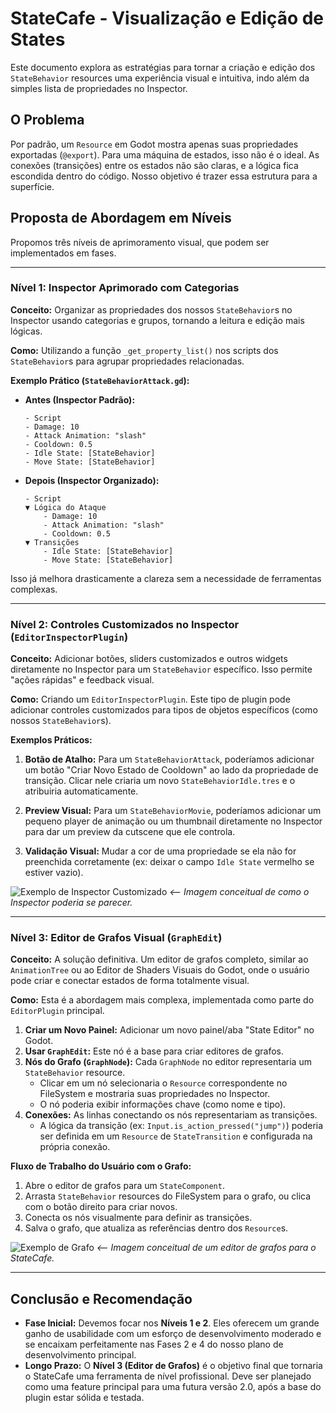 # StateCafe - Visualização e Edição de States

Este documento explora as estratégias para tornar a criação e edição dos `StateBehavior` resources uma experiência visual e intuitiva, indo além da simples lista de propriedades no Inspector.

## O Problema

Por padrão, um `Resource` em Godot mostra apenas suas propriedades exportadas (`@export`). Para uma máquina de estados, isso não é o ideal. As conexões (transições) entre os estados não são claras, e a lógica fica escondida dentro do código. Nosso objetivo é trazer essa estrutura para a superfície.

## Proposta de Abordagem em Níveis

Propomos três níveis de aprimoramento visual, que podem ser implementados em fases.

---

### Nível 1: Inspector Aprimorado com Categorias

**Conceito:** Organizar as propriedades dos nossos `StateBehavior`s no Inspector usando categorias e grupos, tornando a leitura e edição mais lógicas.

**Como:** Utilizando a função `_get_property_list()` nos scripts dos `StateBehavior`s para agrupar propriedades relacionadas.

**Exemplo Prático (`StateBehaviorAttack.gd`):**

*   **Antes (Inspector Padrão):**
    ```
    - Script
    - Damage: 10
    - Attack Animation: "slash"
    - Cooldown: 0.5
    - Idle State: [StateBehavior]
    - Move State: [StateBehavior]
    ```

*   **Depois (Inspector Organizado):**
    ```
    - Script
    ▼ Lógica do Ataque
        - Damage: 10
        - Attack Animation: "slash"
        - Cooldown: 0.5
    ▼ Transições
        - Idle State: [StateBehavior]
        - Move State: [StateBehavior]
    ```

Isso já melhora drasticamente a clareza sem a necessidade de ferramentas complexas.

---

### Nível 2: Controles Customizados no Inspector (`EditorInspectorPlugin`)

**Conceito:** Adicionar botões, sliders customizados e outros widgets diretamente no Inspector para um `StateBehavior` específico. Isso permite "ações rápidas" e feedback visual.

**Como:** Criando um `EditorInspectorPlugin`. Este tipo de plugin pode adicionar controles customizados para tipos de objetos específicos (como nossos `StateBehavior`s).

**Exemplos Práticos:**

1.  **Botão de Atalho:** Para um `StateBehaviorAttack`, poderíamos adicionar um botão "Criar Novo Estado de Cooldown" ao lado da propriedade de transição. Clicar nele criaria um novo `StateBehaviorIdle.tres` e o atribuiria automaticamente.

2.  **Preview Visual:** Para um `StateBehaviorMovie`, poderíamos adicionar um pequeno player de animação ou um thumbnail diretamente no Inspector para dar um preview da cutscene que ele controla.

3.  **Validação Visual:** Mudar a cor de uma propriedade se ela não for preenchida corretamente (ex: deixar o campo `Idle State` vermelho se estiver vazio).

![Exemplo de Inspector Customizado](https://i.imgur.com/O1hI2jU.png) *<-- Imagem conceitual de como o Inspector poderia se parecer.*

---

### Nível 3: Editor de Grafos Visual (`GraphEdit`)

**Conceito:** A solução definitiva. Um editor de grafos completo, similar ao `AnimationTree` ou ao Editor de Shaders Visuais do Godot, onde o usuário pode criar e conectar estados de forma totalmente visual.

**Como:** Esta é a abordagem mais complexa, implementada como parte do `EditorPlugin` principal.

1.  **Criar um Novo Painel:** Adicionar um novo painel/aba "State Editor" no Godot.
2.  **Usar `GraphEdit`:** Este nó é a base para criar editores de grafos.
3.  **Nós do Grafo (`GraphNode`):** Cada `GraphNode` no editor representaria um `StateBehavior` resource.
    -   Clicar em um nó selecionaria o `Resource` correspondente no FileSystem e mostraria suas propriedades no Inspector.
    -   O nó poderia exibir informações chave (como nome e tipo).
4.  **Conexões:** As linhas conectando os nós representariam as transições.
    -   A lógica da transição (ex: `Input.is_action_pressed("jump")`) poderia ser definida em um `Resource` de `StateTransition` e configurada na própria conexão.

**Fluxo de Trabalho do Usuário com o Grafo:**
1.  Abre o editor de grafos para um `StateComponent`.
2.  Arrasta `StateBehavior` resources do FileSystem para o grafo, ou clica com o botão direito para criar novos.
3.  Conecta os nós visualmente para definir as transições.
4.  Salva o grafo, que atualiza as referências dentro dos `Resource`s.

![Exemplo de Grafo](https://i.imgur.com/e2Xb02y.png) *<-- Imagem conceitual de um editor de grafos para o StateCafe.*

---

## Conclusão e Recomendação

-   **Fase Inicial:** Devemos focar nos **Níveis 1 e 2**. Eles oferecem um grande ganho de usabilidade com um esforço de desenvolvimento moderado e se encaixam perfeitamente nas Fases 2 e 4 do nosso plano de desenvolvimento principal.
-   **Longo Prazo:** O **Nível 3 (Editor de Grafos)** é o objetivo final que tornaria o StateCafe uma ferramenta de nível profissional. Deve ser planejado como uma feature principal para uma futura versão 2.0, após a base do plugin estar sólida e testada.
